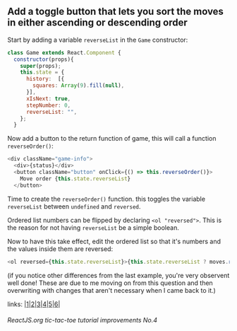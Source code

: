 ## Add a toggle button that lets you sort the moves in either ascending or descending order

Start by adding a variable `reverseList` in the `Game` constructor:

```javascript
class Game extends React.Component {
  constructor(props){
    super(props);
    this.state = {
      history:  [{
        squares: Array(9).fill(null),
      }],
      xIsNext: true,
      stepNumber: 0,
      reverseList: "",
    };
  }
```

Now add a button to the return function of game, this will call a function `reverseOrder()`:

```javascript
<div className="game-info">
  <div>{status}</div>
  <button className="button" onClick={() => this.reverseOrder()}>
    Move order {this.state.reverseList}
  </button>
```

Time to create the `reverseOrder()` function. this toggles the variable `reverseList` between `undefined` and `reversed`.

Ordered list numbers can be flipped by declaring `<ol "reversed">`. This is the reason for not having `reverseList` be a simple boolean.

Now to have this take effect, edit the ordered list so that it's numbers and the values inside them are reversed:

```javascript
<ol reversed={this.state.reverseList}>{this.state.reverseList ? moves.reverse() : moves}</ol>
```

(if you notice other differences from the last example, you're very observent well done! These are due to me moving on from this question and then overwriting with changes that aren't necessary when I came back to it.)

links: |[1](../1)|[2](../2)|[3](../3)|[4](../4)|[5](../5)|[6](../6)|

###### ReactJS.org tic-tac-toe tutorial improvements No.4
